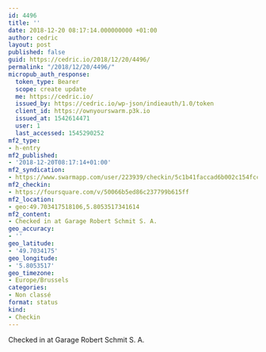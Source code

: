 ```yaml
---
id: 4496
title: ''
date: 2018-12-20 08:17:14.000000000 +01:00
author: cedric
layout: post
published: false
guid: https://cedric.io/2018/12/20/4496/
permalink: "/2018/12/20/4496/"
micropub_auth_response:
  token_type: Bearer
  scope: create update
  me: https://cedric.io/
  issued_by: https://cedric.io/wp-json/indieauth/1.0/token
  client_id: https://ownyourswarm.p3k.io
  issued_at: 1542614471
  user: 1
  last_accessed: 1545290252
mf2_type:
- h-entry
mf2_published:
- '2018-12-20T08:17:14+01:00'
mf2_syndication:
- https://www.swarmapp.com/user/223939/checkin/5c1b41faccad6b002c154fcc
mf2_checkin:
- https://foursquare.com/v/50066b5ed86c237799b615ff
mf2_location:
- geo:49.703417518106,5.8053517341614
mf2_content:
- Checked in at Garage Robert Schmit S. A.
geo_accuracy:
- ''
geo_latitude:
- '49.7034175'
geo_longitude:
- '5.8053517'
geo_timezone:
- Europe/Brussels
categories:
- Non classé
format: status
kind:
- Checkin
---
```

Checked in at Garage Robert Schmit S. A.